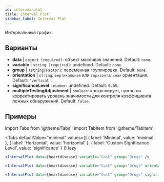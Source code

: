 ```yaml
---
id: interval-plot
title: Interval Plot
sidebar_label: Interval Plot
---
```


Интервальный график.

## Варианты

* __data__ | `object (required)`: объект массивов значений. Default: `none`.
* __variable__ | `string (required)`: undefined. Default: `none`.
* __group__ | `(string|Factor)`: переменная группировки. Default: `none`.
* __orientation__ | `string`: `вертикальная` или `горизонтальная` ориентация. Default: `'vertical'`.
* __significanceLevel__ | `number`: undefined. Default: `0.05`.
* __multipleTestingAdjustment__ | `boolean`: контролирует, нужно ли корректировать уровень значимости для контроля коэффициента ложных обнаружений. Default: `false`.


## Примеры

import Tabs from '@theme/Tabs';
import TabItem from '@theme/TabItem';

<Tabs
    defaultValue="minimal"
    values={[
        { label: 'Minimal', value: 'minimal' },
        { label: 'Horizontal', value: 'horizontal' },
        { label: 'Custom Significance Level', value: 'significance' }
    ]}
    lazy
>

<TabItem value="minimal">

```jsx live
<IntervalPlot data={heartdisease} variable="Cost" group="Drugs" />
```
</TabItem>

<TabItem value="horizontal">

```jsx live
<IntervalPlot data={heartdisease} variable="Cost" group="Drugs" orientation="horizontal" />
```

</TabItem>

<TabItem value="significance">

```jsx live
<IntervalPlot data={heartdisease} variable="Cost" group="Drugs" significanceLevel={0.01} />
```
</TabItem>

</Tabs>
